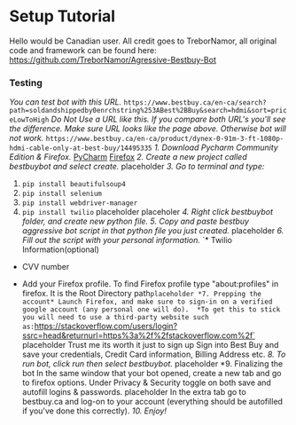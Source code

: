 # Setup Tutorial
Hello would be Canadian user. All credit goes to TreborNamor, all original code and framework can be found here:
https://github.com/TreborNamor/Agressive-Bestbuy-Bot
### Testing
*You can test bot with this URL.*
`https://www.bestbuy.ca/en-ca/search?path=soldandshippedby0enrchstring%253ABest%2BBuy&search=hdmi&sort=priceLowToHigh`
*Do Not Use a URL like this. If you compare both URL's you'll see the difference. Make sure URL looks like the page above. Otherwise bot will not work.*
`https://www.bestbuy.ca/en-ca/product/dynex-0-91m-3-ft-1080p-hdmi-cable-only-at-best-buy/14495335`
*1. Download Pycharm Community Edition & Firefox.*
[PyCharm](https://www.jetbrains.com/pycharm/download)
[Firefox](https://www.mozilla.org/en-US/firefox/new/)
*2. Create a new project called bestbuybot and select create.*
placeholder
*3. Go to terminal and type:*
  1. `pip install beautifulsoup4`
  2. `pip install selenium`
  3. `pip install webdriver-manager`
  4. `pip install twilio`
placeholder
placeholer
*4. Right click bestbuybot folder, and create new python file.*
*5. Copy and paste bestbuy aggressive bot script in that python file you just created.*
placeholder
*6. Fill out the script with your personal information.*
`* Twilio Information(optional)

* CVV number

* Add your Firefox profile. To find Firefox profile type "about:profiles" in firefox. It is the Root Directory path`
placeholder
*7. Prepping the account*
Launch Firefox, and make sure to sign-in on a verified google account (any personal one will do). 
   *To get this to stick you will need to use a third-party website such as:
   `https://stackoverflow.com/users/login?ssrc=head&returnurl=https%3a%2f%2fstackoverflow.com%2f`
placeholder
Trust me its worth it just to sign up
Sign into Best Buy and save your credentials, Credit Card information, Billing Address etc. 
*8. To run bot, click run then select bestbuybot.*
placeholder
*9. Finalizing the bot
In the same window that your bot opened, create a new tab and go to firefox options. Under Privacy & Security toggle on both save and autofill logins & passwords.
placeholder
In the extra tab go to bestbuy.ca and log-on to your account (everything should be autofilled if you've done this correctly).
*10. Enjoy!*
